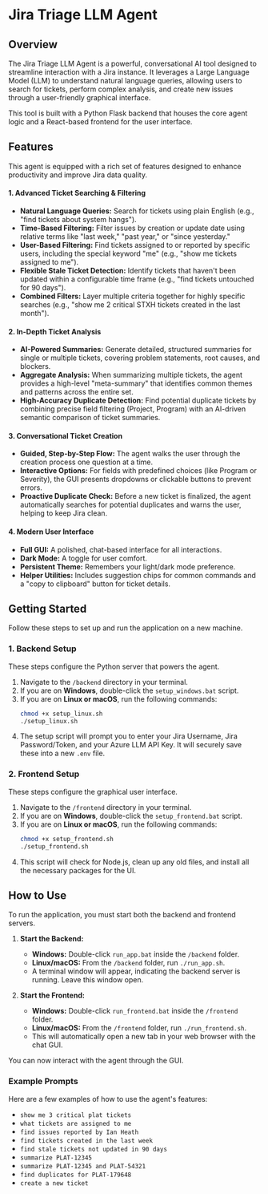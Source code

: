 # Jira Triage LLM Agent

## Overview

The Jira Triage LLM Agent is a powerful, conversational AI tool designed to streamline interaction with a Jira instance. It leverages a Large Language Model (LLM) to understand natural language queries, allowing users to search for tickets, perform complex analysis, and create new issues through a user-friendly graphical interface.

This tool is built with a Python Flask backend that houses the core agent logic and a React-based frontend for the user interface.

## Features

This agent is equipped with a rich set of features designed to enhance productivity and improve Jira data quality.

#### 1. **Advanced Ticket Searching & Filtering**
* **Natural Language Queries:** Search for tickets using plain English (e.g., "find tickets about system hangs").
* **Time-Based Filtering:** Filter issues by creation or update date using relative terms like "last week," "past year," or "since yesterday."
* **User-Based Filtering:** Find tickets assigned to or reported by specific users, including the special keyword "me" (e.g., "show me tickets assigned to me").
* **Flexible Stale Ticket Detection:** Identify tickets that haven't been updated within a configurable time frame (e.g., "find tickets untouched for 90 days").
* **Combined Filters:** Layer multiple criteria together for highly specific searches (e.g., "show me 2 critical STXH tickets created in the last month").

#### 2. **In-Depth Ticket Analysis**
* **AI-Powered Summaries:** Generate detailed, structured summaries for single or multiple tickets, covering problem statements, root causes, and blockers.
* **Aggregate Analysis:** When summarizing multiple tickets, the agent provides a high-level "meta-summary" that identifies common themes and patterns across the entire set.
* **High-Accuracy Duplicate Detection:** Find potential duplicate tickets by combining precise field filtering (Project, Program) with an AI-driven semantic comparison of ticket summaries.

#### 3. **Conversational Ticket Creation**
* **Guided, Step-by-Step Flow:** The agent walks the user through the creation process one question at a time.
* **Interactive Options:** For fields with predefined choices (like Program or Severity), the GUI presents dropdowns or clickable buttons to prevent errors.
* **Proactive Duplicate Check:** Before a new ticket is finalized, the agent automatically searches for potential duplicates and warns the user, helping to keep Jira clean.

#### 4. **Modern User Interface**
* **Full GUI:** A polished, chat-based interface for all interactions.
* **Dark Mode:** A toggle for user comfort.
* **Persistent Theme:** Remembers your light/dark mode preference.
* **Helper Utilities:** Includes suggestion chips for common commands and a "copy to clipboard" button for ticket details.

## Getting Started
Follow these steps to set up and run the application on a new machine.


### **1. Backend Setup**

These steps configure the Python server that powers the agent.

1.  Navigate to the `/backend` directory in your terminal.
2.  If you are on **Windows**, double-click the `setup_windows.bat` script.
3.  If you are on **Linux or macOS**, run the following commands:
    ```bash
    chmod +x setup_linux.sh
    ./setup_linux.sh
    ```
4.  The setup script will prompt you to enter your Jira Username, Jira Password/Token, and your Azure LLM API Key. It will securely save these into a new `.env` file.

### **2. Frontend Setup**

These steps configure the graphical user interface.

1.  Navigate to the `/frontend` directory in your terminal.
2.  If you are on **Windows**, double-click the `setup_frontend.bat` script.
3.  If you are on **Linux or macOS**, run the following commands:
    ```bash
    chmod +x setup_frontend.sh
    ./setup_frontend.sh
    ```
4.  This script will check for Node.js, clean up any old files, and install all the necessary packages for the UI.

## How to Use

To run the application, you must start both the backend and frontend servers.

1.  **Start the Backend:**
    * **Windows:** Double-click `run_app.bat` inside the `/backend` folder.
    * **Linux/macOS:** From the `/backend` folder, run `./run_app.sh`.
    * A terminal window will appear, indicating the backend server is running. Leave this window open.

2.  **Start the Frontend:**
    * **Windows:** Double-click `run_frontend.bat` inside the `/frontend` folder.
    * **Linux/macOS:** From the `/frontend` folder, run `./run_frontend.sh`.
    * This will automatically open a new tab in your web browser with the chat GUI.

You can now interact with the agent through the GUI.

### **Example Prompts**

Here are a few examples of how to use the agent's features:

* `show me 3 critical plat tickets`
* `what tickets are assigned to me`
* `find issues reported by Ian Heath`
* `find tickets created in the last week`
* `find stale tickets not updated in 90 days`
* `summarize PLAT-12345`
* `summarize PLAT-12345 and PLAT-54321`
* `find duplicates for PLAT-179648`
* `create a new ticket`

